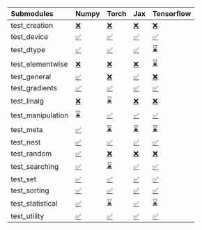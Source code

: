 | Submodules        | Numpy                                                                                                                           | Torch                                                                                                                           | Jax                                                                                                                             | Tensorflow                                                                                                                      |
|:------------------|:--------------------------------------------------------------------------------------------------------------------------------|:--------------------------------------------------------------------------------------------------------------------------------|:--------------------------------------------------------------------------------------------------------------------------------|:--------------------------------------------------------------------------------------------------------------------------------|
| test_creation     | <a href="https://github.com/unifyai/ivy/runs/8059020560?check_suite_focus=true" rel="noopener noreferrer" target="_blank">❌</a> | <a href="https://github.com/unifyai/ivy/runs/8059021156?check_suite_focus=true" rel="noopener noreferrer" target="_blank">❌</a> | <a href="https://github.com/unifyai/ivy/runs/8059021692?check_suite_focus=true" rel="noopener noreferrer" target="_blank">❌</a> | <a href="https://github.com/unifyai/ivy/runs/8059022181?check_suite_focus=true" rel="noopener noreferrer" target="_blank">❌</a> |
| test_device       | <a href="https://github.com/unifyai/ivy/runs/8059020618?check_suite_focus=true" rel="noopener noreferrer" target="_blank">✅</a> | <a href="https://github.com/unifyai/ivy/runs/8059021178?check_suite_focus=true" rel="noopener noreferrer" target="_blank">✅</a> | <a href="https://github.com/unifyai/ivy/runs/8059021723?check_suite_focus=true" rel="noopener noreferrer" target="_blank">✅</a> | <a href="https://github.com/unifyai/ivy/runs/8059022201?check_suite_focus=true" rel="noopener noreferrer" target="_blank">✅</a> |
| test_dtype        | <a href="https://github.com/unifyai/ivy/runs/8059020690?check_suite_focus=true" rel="noopener noreferrer" target="_blank">✅</a> | <a href="https://github.com/unifyai/ivy/runs/8059021208?check_suite_focus=true" rel="noopener noreferrer" target="_blank">✅</a> | <a href="https://github.com/unifyai/ivy/runs/8059021748?check_suite_focus=true" rel="noopener noreferrer" target="_blank">✅</a> | <a href="https://github.com/unifyai/ivy/runs/8059022230?check_suite_focus=true" rel="noopener noreferrer" target="_blank">⌛</a> |
| test_elementwise  | <a href="https://github.com/unifyai/ivy/runs/8059020721?check_suite_focus=true" rel="noopener noreferrer" target="_blank">❌</a> | <a href="https://github.com/unifyai/ivy/runs/8059021239?check_suite_focus=true" rel="noopener noreferrer" target="_blank">❌</a> | <a href="https://github.com/unifyai/ivy/runs/8059021765?check_suite_focus=true" rel="noopener noreferrer" target="_blank">❌</a> | <a href="https://github.com/unifyai/ivy/runs/8059022251?check_suite_focus=true" rel="noopener noreferrer" target="_blank">⌛</a> |
| test_general      | <a href="https://github.com/unifyai/ivy/runs/8059020753?check_suite_focus=true" rel="noopener noreferrer" target="_blank">✅</a> | <a href="https://github.com/unifyai/ivy/runs/8059021273?check_suite_focus=true" rel="noopener noreferrer" target="_blank">❌</a> | <a href="https://github.com/unifyai/ivy/runs/8059021790?check_suite_focus=true" rel="noopener noreferrer" target="_blank">✅</a> | <a href="https://github.com/unifyai/ivy/runs/8059022274?check_suite_focus=true" rel="noopener noreferrer" target="_blank">❌</a> |
| test_gradients    | <a href="https://github.com/unifyai/ivy/runs/8059020815?check_suite_focus=true" rel="noopener noreferrer" target="_blank">✅</a> | <a href="https://github.com/unifyai/ivy/runs/8059021326?check_suite_focus=true" rel="noopener noreferrer" target="_blank">✅</a> | <a href="https://github.com/unifyai/ivy/runs/8059021820?check_suite_focus=true" rel="noopener noreferrer" target="_blank">✅</a> | <a href="https://github.com/unifyai/ivy/runs/8059022303?check_suite_focus=true" rel="noopener noreferrer" target="_blank">✅</a> |
| test_linalg       | <a href="https://github.com/unifyai/ivy/runs/8059020857?check_suite_focus=true" rel="noopener noreferrer" target="_blank">❌</a> | <a href="https://github.com/unifyai/ivy/runs/8059021365?check_suite_focus=true" rel="noopener noreferrer" target="_blank">⌛</a> | <a href="https://github.com/unifyai/ivy/runs/8059021853?check_suite_focus=true" rel="noopener noreferrer" target="_blank">❌</a> | <a href="https://github.com/unifyai/ivy/runs/8059022321?check_suite_focus=true" rel="noopener noreferrer" target="_blank">❌</a> |
| test_manipulation | <a href="https://github.com/unifyai/ivy/runs/8059020895?check_suite_focus=true" rel="noopener noreferrer" target="_blank">⌛</a> | <a href="https://github.com/unifyai/ivy/runs/8059021401?check_suite_focus=true" rel="noopener noreferrer" target="_blank">✅</a> | <a href="https://github.com/unifyai/ivy/runs/8059021881?check_suite_focus=true" rel="noopener noreferrer" target="_blank">✅</a> | <a href="https://github.com/unifyai/ivy/runs/8059022357?check_suite_focus=true" rel="noopener noreferrer" target="_blank">✅</a> |
| test_meta         | <a href="https://github.com/unifyai/ivy/runs/8059020920?check_suite_focus=true" rel="noopener noreferrer" target="_blank">✅</a> | <a href="https://github.com/unifyai/ivy/runs/8059021464?check_suite_focus=true" rel="noopener noreferrer" target="_blank">⌛</a> | <a href="https://github.com/unifyai/ivy/runs/8059021912?check_suite_focus=true" rel="noopener noreferrer" target="_blank">⌛</a> | <a href="https://github.com/unifyai/ivy/runs/8059022378?check_suite_focus=true" rel="noopener noreferrer" target="_blank">⌛</a> |
| test_nest         | <a href="https://github.com/unifyai/ivy/runs/8059020946?check_suite_focus=true" rel="noopener noreferrer" target="_blank">✅</a> | <a href="https://github.com/unifyai/ivy/runs/8059021500?check_suite_focus=true" rel="noopener noreferrer" target="_blank">✅</a> | <a href="https://github.com/unifyai/ivy/runs/8059021948?check_suite_focus=true" rel="noopener noreferrer" target="_blank">✅</a> | <a href="https://github.com/unifyai/ivy/runs/8059022404?check_suite_focus=true" rel="noopener noreferrer" target="_blank">✅</a> |
| test_random       | <a href="https://github.com/unifyai/ivy/runs/8059020977?check_suite_focus=true" rel="noopener noreferrer" target="_blank">✅</a> | <a href="https://github.com/unifyai/ivy/runs/8059021552?check_suite_focus=true" rel="noopener noreferrer" target="_blank">❌</a> | <a href="https://github.com/unifyai/ivy/runs/8059022008?check_suite_focus=true" rel="noopener noreferrer" target="_blank">❌</a> | <a href="https://github.com/unifyai/ivy/runs/8059022429?check_suite_focus=true" rel="noopener noreferrer" target="_blank">❌</a> |
| test_searching    | <a href="https://github.com/unifyai/ivy/runs/8059021003?check_suite_focus=true" rel="noopener noreferrer" target="_blank">✅</a> | <a href="https://github.com/unifyai/ivy/runs/8059021589?check_suite_focus=true" rel="noopener noreferrer" target="_blank">⌛</a> | <a href="https://github.com/unifyai/ivy/runs/8059022033?check_suite_focus=true" rel="noopener noreferrer" target="_blank">✅</a> | <a href="https://github.com/unifyai/ivy/runs/8059022450?check_suite_focus=true" rel="noopener noreferrer" target="_blank">✅</a> |
| test_set          | <a href="https://github.com/unifyai/ivy/runs/8059021039?check_suite_focus=true" rel="noopener noreferrer" target="_blank">✅</a> | <a href="https://github.com/unifyai/ivy/runs/8059021613?check_suite_focus=true" rel="noopener noreferrer" target="_blank">✅</a> | <a href="https://github.com/unifyai/ivy/runs/8059022081?check_suite_focus=true" rel="noopener noreferrer" target="_blank">✅</a> | <a href="https://github.com/unifyai/ivy/runs/8059022469?check_suite_focus=true" rel="noopener noreferrer" target="_blank">✅</a> |
| test_sorting      | <a href="https://github.com/unifyai/ivy/runs/8059021061?check_suite_focus=true" rel="noopener noreferrer" target="_blank">✅</a> | <a href="https://github.com/unifyai/ivy/runs/8059021634?check_suite_focus=true" rel="noopener noreferrer" target="_blank">✅</a> | <a href="https://github.com/unifyai/ivy/runs/8059022103?check_suite_focus=true" rel="noopener noreferrer" target="_blank">✅</a> | <a href="https://github.com/unifyai/ivy/runs/8059022499?check_suite_focus=true" rel="noopener noreferrer" target="_blank">✅</a> |
| test_statistical  | <a href="https://github.com/unifyai/ivy/runs/8059021087?check_suite_focus=true" rel="noopener noreferrer" target="_blank">✅</a> | <a href="https://github.com/unifyai/ivy/runs/8059021652?check_suite_focus=true" rel="noopener noreferrer" target="_blank">⌛</a> | <a href="https://github.com/unifyai/ivy/runs/8059022132?check_suite_focus=true" rel="noopener noreferrer" target="_blank">✅</a> | <a href="https://github.com/unifyai/ivy/runs/8059022516?check_suite_focus=true" rel="noopener noreferrer" target="_blank">⌛</a> |
| test_utility      | <a href="https://github.com/unifyai/ivy/runs/8059021124?check_suite_focus=true" rel="noopener noreferrer" target="_blank">✅</a> | <a href="https://github.com/unifyai/ivy/runs/8059021667?check_suite_focus=true" rel="noopener noreferrer" target="_blank">✅</a> | <a href="https://github.com/unifyai/ivy/runs/8059022161?check_suite_focus=true" rel="noopener noreferrer" target="_blank">✅</a> | <a href="https://github.com/unifyai/ivy/runs/8059022530?check_suite_focus=true" rel="noopener noreferrer" target="_blank">✅</a> |